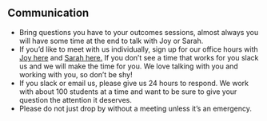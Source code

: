 ## Communication
* Bring questions you have to your outcomes sessions, almost always you will have some time at the end to talk with Joy or Sarah. 
* If you’d like to meet with us individually, sign up for our office hours with [Joy here](https://calendar.google.com/calendar/selfsched?sstoken=UUhjY1U5MFVhS1YzfGRlZmF1bHR8YzI3Yzc5YjBjMzBkYTBhZTY1MDFlY2U1ZjQwZWNmYmI) and [Sarah here.](https://calendar.google.com/calendar/selfsched?sstoken=UU51a0hzZWhMYWEzfGRlZmF1bHR8OTdmMmNjZTAxMmY2ZTliNzlkMjY1MmExZWE0ZTZiYTY) If you don’t see a time that works for you slack us and we will make the time for you. We love talking with you and working with you, so don’t be shy! 
* If you slack or email us, please give us 24 hours to respond. We work with about 100 students at a time and want to be sure to give your question the attention it deserves. 
* Please do not just drop by without a meeting unless it’s an emergency. 
